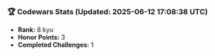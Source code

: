 ### 🏆 Codewars Stats (Updated: 2025-06-12 17:08:38 UTC)

- **Rank:** 8 kyu
- **Honor Points:** 3
- **Completed Challenges:** 1
